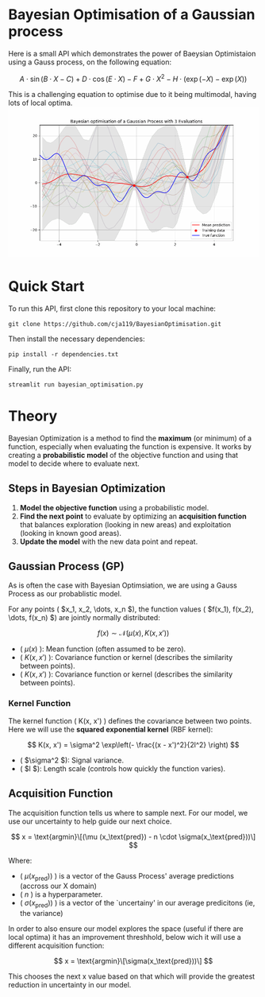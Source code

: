 # Bayesian Optimisation of a Gaussian process
Here is a small API which demonstrates the power of Baeysian Optimistaion using a Gauss process, on the following equation:

$$
A \cdot \sin(B \cdot X - C) + D \cdot \cos(E \cdot X) - F + G \cdot X^2 - H \cdot (\exp(-X) - \exp(X))
$$

This is a challenging equation to optimise due to it being multimodal, having lots of local optima.
![Animation](animation.gif)

# Quick Start
To run this API, first clone this repository to your local machine:
```
git clone https://github.com/cja119/BayesianOptimisation.git
```
Then install the necessary dependencies:
```
pip install -r dependencies.txt
```
Finally, run the API:
```
streamlit run bayesian_optimisation.py
```
# Theory

Bayesian Optimization is a method to find the **maximum** (or minimum) of a function, especially when evaluating the function is expensive. It works by creating a **probabilistic model** of the objective function and using that model to decide where to evaluate next.

## Steps in Bayesian Optimization

1. **Model the objective function** using a probabilistic model.
2. **Find the next point** to evaluate by optimizing an **acquisition function** that balances exploration (looking in new areas) and exploitation (looking in known good areas).
3. **Update the model** with the new data point and repeat.

## Gaussian Process (GP)

As is often the case with Bayesian Optimsiation, we are using a Gauss Process as our probablistic model. 

For any points \( $x_1, x_2, \dots, x_n $\), the function values \( $f(x_1), f(x_2), \dots, f(x_n) $\) are jointly normally distributed:

$$
f(x) \sim \mathcal{N}(\mu(x), K(x, x'))
$$

- \( $\mu(x)$ \): Mean function (often assumed to be zero).
- \( $K(x, x')$ \): Covariance function or kernel (describes the similarity between points).
- \( $K(x, x')$ \): Covariance function or kernel (describes the similarity between points).

### Kernel Function

The kernel function \( K(x, x') \) defines the covariance between two points. Here we will use the **squared exponential kernel** (RBF kernel):

$$
K(x, x') = \sigma^2 \exp\left(- \frac{(x - x')^2}{2l^2} \right)
$$

- \( $\sigma^2 $\): Signal variance.
- \( $l $\): Length scale (controls how quickly the function varies).

## Acquisition Function

The acquisition function tells us where to sample next. For our model, we use our uncertainty to help guide our next choice.

$$
x = \text{argmin}\[(\mu (x_\text{pred}) - n \cdot \sigma(x_\text{pred}))\]
$$

Where:
- \( $\mu (x_\text{pred}) )$ \) is a vector of the Gauss Process' average predictions (accross our X domain)
- \( $n$ \) is a hyperparameter.
- \( $\sigma (x_\text{pred}) )$ \) is a vector of the `uncertainy' in our average predicitons (ie, the variance)

In order to also ensure our model explores the space (useful if there are local optima) it has an improvement threshhold, below wich it will use a different acquisition function:

$$
x = \text{argmin}\[\sigma(x_\text{pred}))\]
$$

This chooses the next x value based on that which will provide the greatest reduction in uncertainty in our model.
